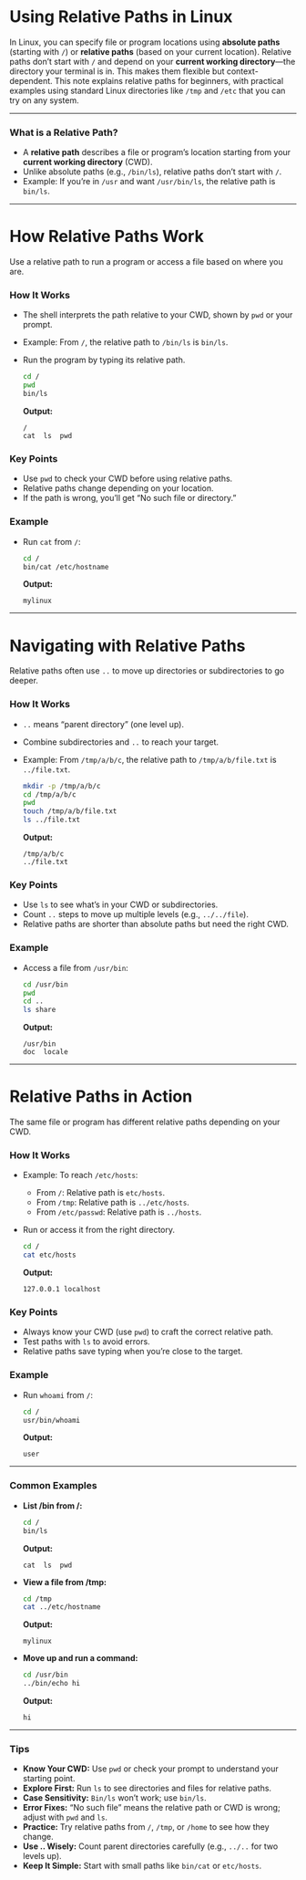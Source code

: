 # **Using Relative Paths in Linux**

In Linux, you can specify file or program locations using **absolute paths** (starting with `/`) or **relative paths** (based on your current location). Relative paths don’t start with `/` and depend on your **current working directory**—the directory your terminal is in. This makes them flexible but context-dependent. This note explains relative paths for beginners, with practical examples using standard Linux directories like `/tmp` and `/etc` that you can try on any system.

---

### **What is a Relative Path?**

- A **relative path** describes a file or program’s location starting from your **current working directory** (CWD).
- Unlike absolute paths (e.g., `/bin/ls`), relative paths don’t start with `/`.
- Example: If you’re in `/usr` and want `/usr/bin/ls`, the relative path is `bin/ls`.

---

# **How Relative Paths Work**

Use a relative path to run a program or access a file based on where you are.

### **How It Works**

- The shell interprets the path relative to your CWD, shown by `pwd` or your prompt.

- Example: From `/`, the relative path to `/bin/ls` is `bin/ls`.

- Run the program by typing its relative path.

  ```bash
  cd /
  pwd
  bin/ls
  ```

  **Output:**

  ```
  / 
  cat  ls  pwd
  ```

### **Key Points**

- Use `pwd` to check your CWD before using relative paths.
- Relative paths change depending on your location.
- If the path is wrong, you’ll get “No such file or directory.”

### **Example**

- Run `cat` from `/`:

  ```bash
  cd /
  bin/cat /etc/hostname
  ```

  **Output:**

  ```
  mylinux
  ```

---

# **Navigating with Relative Paths**

Relative paths often use `..` to move up directories or subdirectories to go deeper.

### **How It Works**

- `..` means “parent directory” (one level up).

- Combine subdirectories and `..` to reach your target.

- Example: From `/tmp/a/b/c`, the relative path to `/tmp/a/b/file.txt` is `../file.txt`.

  ```bash
  mkdir -p /tmp/a/b/c
  cd /tmp/a/b/c
  pwd
  touch /tmp/a/b/file.txt
  ls ../file.txt
  ```

  **Output:**

  ```
  /tmp/a/b/c
  ../file.txt
  ```

### **Key Points**

- Use `ls` to see what’s in your CWD or subdirectories.
- Count `..` steps to move up multiple levels (e.g., `../../file`).
- Relative paths are shorter than absolute paths but need the right CWD.

### **Example**

- Access a file from `/usr/bin`:

  ```bash
  cd /usr/bin
  pwd
  cd ..
  ls share
  ```

  **Output:**

  ```
  /usr/bin
  doc  locale
  ```

---

# **Relative Paths in Action**

The same file or program has different relative paths depending on your CWD.

### **How It Works**

- Example: To reach `/etc/hosts`:

  - From `/`: Relative path is `etc/hosts`.
  - From `/tmp`: Relative path is `../etc/hosts`.
  - From `/etc/passwd`: Relative path is `../hosts`.

- Run or access it from the right directory.

  ```bash
  cd /
  cat etc/hosts
  ```

  **Output:**

  ```
  127.0.0.1 localhost
  ```

### **Key Points**

- Always know your CWD (use `pwd`) to craft the correct relative path.
- Test paths with `ls` to avoid errors.
- Relative paths save typing when you’re close to the target.

### **Example**

- Run `whoami` from `/`:

  ```bash
  cd /
  usr/bin/whoami
  ```

  **Output:**

  ```
  user
  ```

---

### **Common Examples**

- **List /bin from /:**

  ```bash
  cd /
  bin/ls
  ```

  **Output:**

  ```
  cat  ls  pwd
  ```

- **View a file from /tmp:**

  ```bash
  cd /tmp
  cat ../etc/hostname
  ```

  **Output:**

  ```
  mylinux
  ```

- **Move up and run a command:**

  ```bash
  cd /usr/bin
  ../bin/echo hi
  ```

  **Output:**

  ```
  hi
  ```

---

### **Tips**

- **Know Your CWD:** Use `pwd` or check your prompt to understand your starting point.
- **Explore First:** Run `ls` to see directories and files for relative paths.
- **Case Sensitivity:** `Bin/ls` won’t work; use `bin/ls`.
- **Error Fixes:** “No such file” means the relative path or CWD is wrong; adjust with `pwd` and `ls`.
- **Practice:** Try relative paths from `/`, `/tmp`, or `/home` to see how they change.
- **Use .. Wisely:** Count parent directories carefully (e.g., `../..` for two levels up).
- **Keep It Simple:** Start with small paths like `bin/cat` or `etc/hosts`.